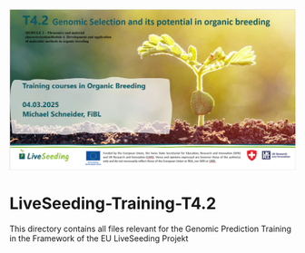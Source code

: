 ![](https://github.com/mischn-dev/LiveSeeding-Training-T4.2/blob/images/Liveseeding_image_github.PNG)

# LiveSeeding-Training-T4.2
This directory contains all files relevant for the Genomic Prediction Training in the Framework of the EU LiveSeeding Projekt
